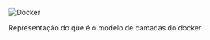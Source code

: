 ![Docker](/images/what_is_layered_filesystems_sm.png)

Representação do que é o modelo de camadas do docker